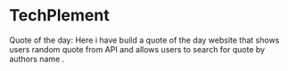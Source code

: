 # TechPlement
Quote of the day:
Here i have build a quote of the day website that shows users random quote from API and allows users to search for quote by authors name .
